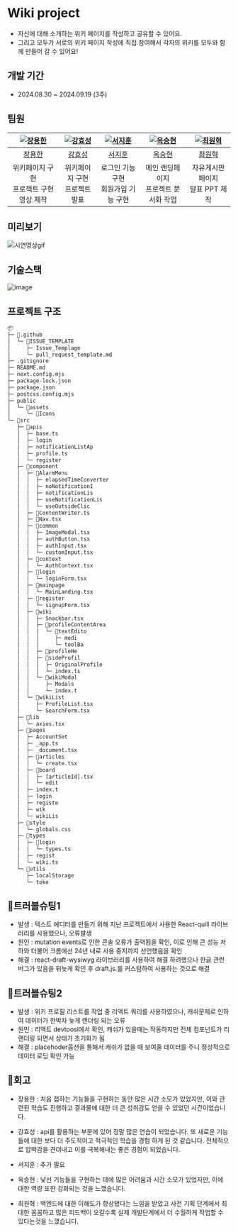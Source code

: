# Wiki project
- 자신에 대해 소개하는 위키 페이지를 작성하고 공유할 수 있어요.
- 그리고 모두가 서로의 위키 페이지 작성에 직접 참여해서 각자의 위키를 모두와 함께 만들어 갈 수 있어요!

## 개발 기간
- 2024.08.30 ~ 2024.09.19 (3주)

## 팀원
| [![장용한][장용한 프로필]][장용한] | [![강효성][강효성 프로필]][강효성] | [![서지훈][서지훈 프로필]][서지훈] | [![옥승현][옥승현 프로필]][옥승현] | [![최원혁][최원혁 프로필]][최원혁] |
| :-------: | :-------: | :-------: | :-------: | :-------: |
| [장용한][장용한] | [강효성][강효성] | [서지훈][서지훈] | [옥승현][옥승현] | [최원혁][최원혁] |
| 위키페이지 구현 <br/> 프로젝트 구현 영상 제작 | 위키페이지 구현 <br/> 프로젝트 발표 | 로그인 기능 구현 <br/> 회원가입 기능 구현 | 메인 랜딩페이지 <br/> 프로젝트 문서화 작업 | 자유게시판 페이지 <br/> 발표 PPT 제작 |


## 미리보기
![시연영상gif](https://github.com/user-attachments/assets/5058a382-094e-476f-8eeb-f649a0d4745d)


## 기술스택
![image](https://github.com/user-attachments/assets/8a8e2135-d54e-426a-8432-9df4a4e75816)



## 프로젝트 구조
```txt
📦 
├─ 📂.github
│  └─ 📂ISSUE_TEMPLATE
│     ├─ Issue_Templage
│     └─ pull_request_template.md
├─ .gitignore
├─ README.md
├─ next.config.mjs
├─ package-lock.json
├─ package.json
├─ postcss.config.mjs
├─ public
│  └─ 📂assets
│     └─ 📂Icons
└─ 📂src
   ├─ 📂apis
   │  ├─ base.ts
   │  ├─ login
   │  ├─ notificationListAp
   │  ├─ profile.ts
   │  └─ register
   ├─ 📂component
   │  ├─ 📂AlarmMenu
   │  │  ├─ elapsedTimeConverter
   │  │  ├─ noNotificationI
   │  │  ├─ notificationLis
   │  │  ├─ useNotificationLis
   │  │  └─ useOutsideClic
   │  ├─ 📂ContentWriter.ts
   │  ├─ 📂Nav.tsx
   │  ├─ 📂common
   │  │  ├─ ImageModal.tsx
   │  │  ├─ authButton.tsx
   │  │  ├─ authInput.tsx
   │  │  └─ customInput.tsx
   │  ├─ 📂context
   │  │  └─ AuthContext.tsx
   │  ├─ 📂login
   │  │  └─ loginForm.tsx
   │  ├─ 📂mainpage
   │  │  └─ MainLanding.tsx
   │  ├─ 📂register
   │  │  └─ signupForm.tsx
   │  ├─ 📂wiki
   │  │  ├─ Snackbar.tsx
   │  │  ├─ 📂profileContentArea
   │  │  │  └─ 📂textEdito
   │  │  │     ├─ medi
   │  │  │     └─ toolBa
   │  │  ├─ 📂profileHe
   │  │  ├─ 📂sideProfil
   │  │  │  ├─ OriginalProfile
   │  │  │  └─ index.ts
   │  │  └─ 📂wikiModal
   │  │     ├─ Modals
   │  │     └─ index.t
   │  └─ 📂wikiList
   │     ├─ ProfileList.tsx
   │     └─ SearchForm.tsx
   ├─ 📂lib
   │  └─ axios.tsx
   ├─ 📂pages
   │  ├─ AccountSet
   │  ├─ _app.ts
   │  ├─ _document.tsx
   │  ├─ 📂articles
   │  │  └─ create.tsx
   │  ├─ 📂board
   │  │  ├─ [articleId].tsx
   │  │  └─ edit
   │  ├─ index.t
   │  ├─ login
   │  ├─ registe
   │  ├─ wik
   │  └─ wikiLis
   ├─ 📂style
   │  └─ globals.css
   ├─ 📂types
   │  ├─ 📂login
   │  │  └─ types.ts
   │  ├─ regist
   │  └─ wiki.ts
   └─ 📂utils
      ├─ localStorage
      └─ toke
```

## 🚨트러블슈팅1
- 발생 : 
텍스트 에디터를 만들기 위해 지난 프로젝트에서 사용한 React-quill 라이브러리를 사용했으나, 오류발생
- 원인 : 
mutation events로 인한 콘솔 오류가 출력됨을 확인, 이로 인해 큰 성능 저하와 더불어 크롬에선 24년 내로 사용 중지까지 선언했음을 확인
- 해결 :
react-draft-wysiwyg 라이브러리를 사용하여 해결 하려했으나 한글 관련 버그가 있음을 뒤늦게 확인 후  draft.js.를 커스텀하여 사용하는 것으로 해결 

## 🚨트러블슈팅2
- 발생 :
위키 프로필 리스트를 작업 중 리액트 쿼리를 사용하였으나, 캐쉬문제로 인하여 데이터가 한박자 늦게 랜더링 되는 오류
- 원인 :
리액트 devtoosl에서 확인, 캐쉬가 있을때는 작동하지만  전체 컴포넌트가 리랜더링 되면서 상태가 초기화가 됨
- 해결 :
placehoder옵션을 통해서 캐쉬가 없을 때 보여줄  데이터를 주니 정상적으로 데이터 로딩 확인 가능 



## 📌회고

- 장용한 : 처음 접하는 기능들을 구현하는 동안 많은 시간 소모가 있었지만, 이와 관련된 학습도 진행하고 결과물에 대한 더 큰 성취감도 얻을 수 있었던 시간이었습니다.

- 강효성 : api를 활용하는 부분에 있어 정말 많은 연습이 되었습니다. 또 새로운 기능들에 대한 보다 더 주도적이고 적극적인 학습을 경험 하게 된 것 같습니다. 전체적으로 압박감을 견뎌내고 이를 극복해내는 좋은 경험이 되었습니다.

- 서지훈 : 추가 필요

- 옥승현 : 낯선 기능들을 구현하는 데에 많은 어려움과 시간 소모가 있었지만, 이에 대한 역량 또한 강화되는 것을 느꼈습니다.

- 최원혁 : 백엔드에 대한 이해도가 향상됐다는 느낌을 받았고 사전 기획 단계에서 최대한 꼼꼼하고 많은 피드백이 오갈수록 실제 개발단계에서 더 수월하게 작업할 수 있다는것을 느꼈습니다.






<!-- Links -->
[장용한]: https://github.com/jangyonghan
[강효성]: https://github.com/Happ-yee4831
[서지훈]: https://github.com/SealBros
[옥승현]: https://github.com/SeungHyunOK
[최원혁]: https://github.com/cwonhyeok

<!-- Profile Links -->
[장용한 프로필]: https://avatars.githubusercontent.com/u/169638454?v=4
[강효성 프로필]: https://avatars.githubusercontent.com/u/170175553?v=4
[서지훈 프로필]: https://avatars.githubusercontent.com/u/122066277?v=4
[옥승현 프로필]: https://avatars.githubusercontent.com/u/133335976?v=4
[최원혁 프로필]: https://avatars.githubusercontent.com/u/169676867?s=400&u=59acff7ec0d1f8334fd0f0f7df947749d9a57544&v=4
